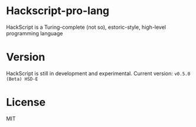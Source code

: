 # Hackscript-pro-lang

HackScript is a Turing-complete (not so), estoric-style, high-level programming language

# Version

HackScript is still in development and experimental. Current version: `v0.5.0 (Beta) HSD-E`

# License

MIT
